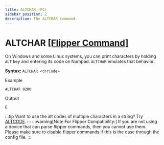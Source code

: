 ```yaml
---
title: ALTCHAR [FC]
sidebar_position: 2
description: The ALTCHAR command.
---
```


# ALTCHAR [[Flipper Command]](https://developer.flipper.net/flipperzero/doxygen/badusb_file_format.html#autotoc_md70)
On Windows and some Linux systems, you can print characters by holding `ALT` key and entering its code on Numpad. `ALTCHAR` emulates that behavior.

**Syntax:** `ALTCHAR <chrCode>`

Example
```
ALTCHAR 0200
```
Output
```
È
```

:::tip
Want to use the alt codes of multiple characters in a string? Try [ALTCODE](./altcode).
:::
:::warning[Note For Flipper Compatibility:]
If you are not using a device that can parse flipper commands, then you cannot use them. Please make sure to disable flipper commands if this is the case through the config file.
:::